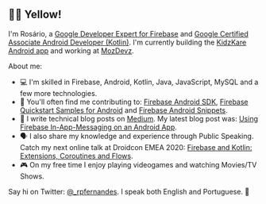## :wave::smiley: Yellow!

I'm Rosário, a [Google Developer Expert for Firebase](https://developers.google.com/community/experts/directory/profile/profile-ros_C3_A1rio_pereira_fernandes) and [Google Certified Associate Android Developer (Kotlin)](https://www.credential.net/9a5bf0e6-f5a9-4552-9b9a-e84c7b821c09). I'm currently building the [KidzKare Android app](https://play.google.com/store/apps/details?id=mz.co.kidzkare.vaccines) and working at [MozDevz](https://github.com/mozdevz).

About me:
- :computer: I'm skilled in Firebase, Android, Kotlin, Java, JavaScript, MySQL and a few more technologies.
- :busts_in_silhouette:  You'll often find me contributing to:
[Firebase Android SDK](https://github.com/firebase/firebase-android-sdk),
[Firebase Quickstart Samples for Android](https://github.com/firebase/quickstart-android)
and [Firebase Android Snippets](https://github.com/firebase/snippets-android).
- :memo: I write technical blog posts on [Medium](https://medium.com/@rosariopfernandes). My latest blog post
 was: [Using Firebase In-App-Messaging on an Android App](https://proandroiddev.com/using-firebase-in-app-messaging-on-an-android-app-f2802757f00b).
- :speaking_head: I also share my knowledge and experience through Public Speaking. Catch my next online talk at Droidcon EMEA 2020: [Firebase and Kotlin: Extensions, Coroutines and Flows](https://www.online.droidcon.com/emea-speaker/ros%C3%A1rio-pereira-fernandes).
- :video_game: On my free time I enjoy playing videogames and watching Movies/TV Shows.

Say hi on Twitter: [@_rpfernandes](_rpfernandes). I speak both English and Portuguese. 🙂
